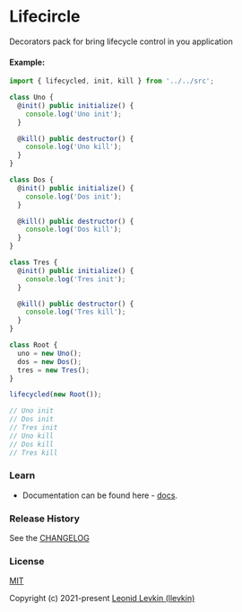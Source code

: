 # Lifecircle

Decorators pack for bring lifecycle control in you application

#### Example:

```ts
import { lifecycled, init, kill } from '../../src';

class Uno {
  @init() public initialize() {
    console.log('Uno init');
  }

  @kill() public destructor() {
    console.log('Uno kill');
  }
}

class Dos {
  @init() public initialize() {
    console.log('Dos init');
  }

  @kill() public destructor() {
    console.log('Dos kill');
  }
}

class Tres {
  @init() public initialize() {
    console.log('Tres init');
  }

  @kill() public destructor() {
    console.log('Tres kill');
  }
}

class Root {
  uno = new Uno();
  dos = new Dos();
  tres = new Tres();
}

lifecycled(new Root());

// Uno init
// Dos init
// Tres init
// Uno kill
// Dos kill
// Tres kill
```

### Learn

- Documentation can be found here - [docs](https://biorate.github.io/core/modules/lifecycled.html).

### Release History

See the [CHANGELOG](https://github.com/biorate/core/blob/master/packages/%40biorate/lifecycled/CHANGELOG.md)

### License

[MIT](https://github.com/biorate/core/blob/master/packages/%40biorate/lifecycled/LICENSE)

Copyright (c) 2021-present [Leonid Levkin (llevkin)](mailto:llevkin@yandex.ru)
